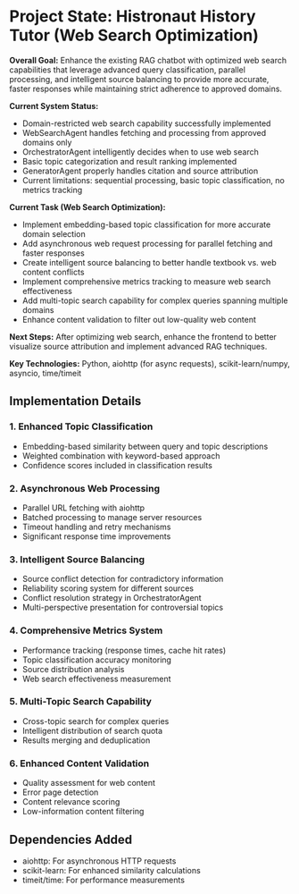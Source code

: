 # Project State: Histronaut History Tutor (Web Search Optimization)

**Overall Goal:** Enhance the existing RAG chatbot with optimized web search capabilities that leverage advanced query classification, parallel processing, and intelligent source balancing to provide more accurate, faster responses while maintaining strict adherence to approved domains.

**Current System Status:**
- Domain-restricted web search capability successfully implemented
- WebSearchAgent handles fetching and processing from approved domains only
- OrchestratorAgent intelligently decides when to use web search
- Basic topic categorization and result ranking implemented
- GeneratorAgent properly handles citation and source attribution
- Current limitations: sequential processing, basic topic classification, no metrics tracking

**Current Task (Web Search Optimization):**
- Implement embedding-based topic classification for more accurate domain selection
- Add asynchronous web request processing for parallel fetching and faster responses
- Create intelligent source balancing to better handle textbook vs. web content conflicts
- Implement comprehensive metrics tracking to measure web search effectiveness
- Add multi-topic search capability for complex queries spanning multiple domains
- Enhance content validation to filter out low-quality web content

**Next Steps:** After optimizing web search, enhance the frontend to better visualize source attribution and implement advanced RAG techniques.

**Key Technologies:** Python, aiohttp (for async requests), scikit-learn/numpy, asyncio, time/timeit

## Implementation Details

### 1. Enhanced Topic Classification
- Embedding-based similarity between query and topic descriptions
- Weighted combination with keyword-based approach
- Confidence scores included in classification results

### 2. Asynchronous Web Processing
- Parallel URL fetching with aiohttp
- Batched processing to manage server resources
- Timeout handling and retry mechanisms
- Significant response time improvements

### 3. Intelligent Source Balancing
- Source conflict detection for contradictory information
- Reliability scoring system for different sources
- Conflict resolution strategy in OrchestratorAgent
- Multi-perspective presentation for controversial topics

### 4. Comprehensive Metrics System
- Performance tracking (response times, cache hit rates)
- Topic classification accuracy monitoring
- Source distribution analysis
- Web search effectiveness measurement

### 5. Multi-Topic Search Capability
- Cross-topic search for complex queries
- Intelligent distribution of search quota
- Results merging and deduplication

### 6. Enhanced Content Validation
- Quality assessment for web content
- Error page detection
- Content relevance scoring
- Low-information content filtering

## Dependencies Added
- aiohttp: For asynchronous HTTP requests
- scikit-learn: For enhanced similarity calculations
- timeit/time: For performance measurements